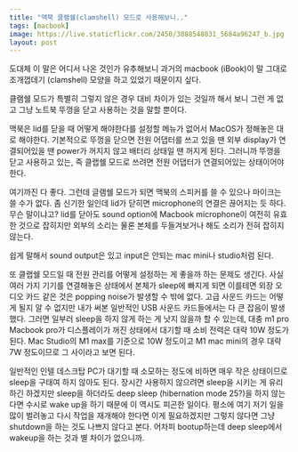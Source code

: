 ```yaml
---
title: "맥북 클램쉘(clamshell) 모드로 사용해보니.."
tags: [macbook]
image: https://live.staticflickr.com/2450/3888548831_5684a96247_b.jpg
layout: post
---
```


도대체 이 말은 어디서 나온 것인가 유추해보니 과거의 macbook (iBook)이 말 그대로 조개껍데기 (clamshell) 모양을 하고 있었기 때문이지 싶다.

클램쉘 모드가 특별히 그렇지 않은 경우 대비 차이가 있는 것일까 해서 보니 그런 게 없고 그냥 노트북 뚜껑을 닫고 사용하는 것을 말할 뿐이다.

맥북은 lid를 닫을 때 어떻게 해야한다를 설정할 메뉴가 없어서 MacOS가 정해놓은 대로 해야한다. 기본적으로 뚜껑을 닫으면 전원 어댑터를 쓰고 있을 땐 외부 display가 연결되어있을 땐 power가 꺼지지 않고 배터리 상태일 땐 꺼지게 된다. 그러니까 뚜껑을 닫고 사용하고 있는, 즉 클랩쉘 모드로 쓰려면 전원 어댑터가 연결되어있는 상태이어야 한다.

여기까진 다 좋다. 그런데 글램쉘 모드가 되면 맥북의 스피커를 쓸 수 있으나 마이크는 쓸 수가 없다. 좀 신기한 일인데 lid가 닫히면 microphone의 연결은 끊어지는 듯 하다. 무슨 말이냐고? lid를 닫아도 sound option에 Macbook microphone이 여전히 유효한 것으로 잡히지만 외부의 소리는 물론 본체를 두들겨보거나 해도 소리가 전혀 잡히지 않는다. 

쉽게 말해서 sound output은 있고 input은 안되는 mac mini나 studio처럼 된다.

또 클랩쉘 모드일 때 전원 관리를 어떻게 설정하는 게 좋을까 하는 문제도 생긴다. 사실 여러 가지 기기를 연결해놓은 상태에서 본체가 sleep에 빠지게 되면 이를테면 외장 오디오 카드 같은 것은 popping noise가 발생할 수 밖에 없다. 고급 사운드 카드는 어떻게 될지 알 수 없지만 내가 써본 일반적인 USB 사운드 카드들에서는 다 큰 잡음이 발생했다. 그러면 일부러 sleep을 하지 않게 하는 게 낫지 않을까 할 수 있는데, 대충 m1 pro Macbook pro가 디스플레이가 꺼진 상태에서 대기할 때 소비 전력은 대략 10W 정도가 된다. Mac Studio의 M1 max를 기준으로 10W 정도이고 M1 mac mini의 경우 대략 7W 정도이므로 그 사이라고 보면 된다.

일반적인 인텔 데스크탑 PC가 대기할 때 소모하는 정도에 비하면 매우 작은 상태이므로 sleep을 구태여 하지 않아도 된다. 장시간 사용하지 않으려면 sleep을 시키는 게 유리하긴 하겠지만 sleep을 하더라도 deep sleep (hibernation mode 25?)을 하지 않는다면 수시로 wake up을 하기 때문에 이 역시도 피곤한 일이다. 평소에 여기 저기 일을 많이 벌려놓고 다시 작업을 재개해야 한다면 이게 필요하겠지만 그렇지 않다면 그냥 shutdown을 하는 것도 나쁘지 않다고 본다. 어차피 bootup하는데 deep sleep에서 wakeup을 하는 것과 별 차이가 없으니까.

